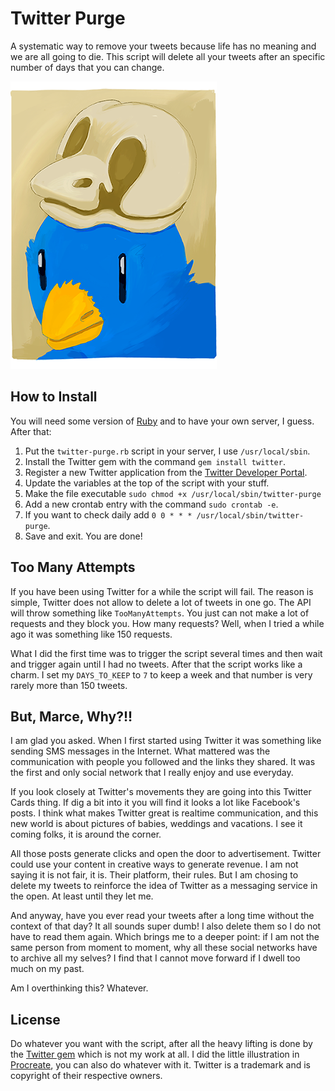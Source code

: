 Twitter Purge
=============

A systematic way to remove your tweets because life has no meaning and we are all going to die. This script will delete all your tweets after an specific number of days that you can change.

![Birdy](birdy.png)

## How to Install

You will need some version of [Ruby](http://ruby-lang.org) and to have your own server, I guess. After that:

1. Put the `twitter-purge.rb` script in your server, I use `/usr/local/sbin`.
2. Install the Twitter gem with the command `gem install twitter`.
3. Register a new Twitter application from the [Twitter Developer Portal](http://dev.twitter.com).
4. Update the variables at the top of the script with your stuff.
5. Make the file executable `sudo chmod +x /usr/local/sbin/twitter-purge`
6. Add a new crontab entry with the command `sudo crontab -e`.
7. If you want to check daily add `0 0 * * * /usr/local/sbin/twitter-purge`.
8. Save and exit. You are done!

## Too Many Attempts

If you have been using Twitter for a while the script will fail. The reason is simple, Twitter does not allow to delete a lot of tweets in one go. The API will throw something like `TooManyAttempts`. You just can not make a lot of requests and they block you. How many requests? Well, when I tried a while ago it was something like 150 requests.

What I did the first time was to trigger the script several times and then wait and trigger again until I had no tweets. After that the script works like a charm. I set my `DAYS_TO_KEEP` to `7` to keep a week and that number is very rarely more than 150 tweets.

## But, Marce, Why?!!

I am glad you asked. When I first started using Twitter it was something like sending SMS messages in the Internet. What mattered was the communication with people you followed and the links they shared. It was the first and only social network that I really enjoy and use everyday.

If you look closely at Twitter's movements they are going into this Twitter Cards thing. If dig a bit into it you will find it looks a lot like Facebook's posts. I think what makes Twitter great is realtime communication, and this new world is about pictures of babies, weddings and vacations. I see it coming folks, it is around the corner.

All those posts generate clicks and open the door to advertisement. Twitter could use your content in creative ways to generate revenue. I am not saying it is not fair, it is. Their platform, their rules. But I am chosing to delete my tweets to reinforce the idea of Twitter as a messaging service in the open. At least until they let me.

And anyway, have you ever read your tweets after a long time without the context of that day? It all sounds super dumb! I also delete them so I do not have to read them again. Which brings me to a deeper point: if I am not the same person from moment to moment, why all these social networks have to archive all my selves? I find that I cannot move forward if I dwell too much on my past.

Am I overthinking this? Whatever.

## License

Do whatever you want with the script, after all the heavy lifting is done by the [Twitter gem](https://github.com/sferik/twitter) which is not my work at all. I did the little illustration in [Procreate](http://procreate.si), you can also do whatever with it. Twitter is a trademark and is copyright of their respective owners.